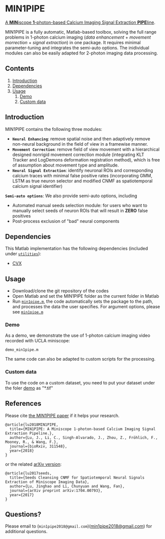 # MIN1PIPE
[A **MIN**iscope **1**-photon-based Calcium Imaging Signal Extraction **PIPE**line](https://www.biorxiv.org/content/early/2018/04/30/311548). 

MIN1PIPE is a fully automatic, Matlab-based toolbox, solving the full range problems in 1-photon calcium imaging (*data enhancement* + *movement morrection* + *signal extraction*) in one package. It requires minimal parameter-tuning and integrates the semi-auto options. The inidividual modules can also be easily adapted for 2-photon imaging data processing.

## Contents
1. [Introduction](#introduction)
2. [Dependencies](#dependencies)
3. [Usage](#usage)
    1. [Demo](#demo)
    2. [Custom data](#custom-data)

## Introduction
MIN1PIPE contains the following three modules:
- **`Neural Enhancing`**: remove spatial noise and then adaptively remove non-neural background in the field of view in a framewise manner.
- **`Movement Correction`**: remove field of view movement with a hierarchical designed nonrigid movement correction module (integrating KLT Tracker and LogDemons deformation registration method), which is free of assumption about movement type and amplitude.
- **`Neural Signal Extraction`**: identify neuronal ROIs and corresponding calcium traces with minimal false positive rates (incorporating GMM, LSTM as true neuron selector and modified CNMF as spatiotemporal calcium signal identifier)

**`Semi-auto options`**: We also provide semi-auto options, including
  - Automated manual seeds selection module: for users who want to manually select seeds of neuron ROIs that will result in **ZERO** false positives
  - Post-process exclusion of "bad" neural components
  
## Dependencies
This Matlab implementation has the following dependencies (included under [`utilities`](./utilities)):
- [CVX](http://cvxr.com/cvx/)

## Usage
- Download/clone the git repository of the codes
- Open Matlab and set the MIN1PIPE folder as the current folder in Matlab
- Run [`min1pipe.m`](./min1pipe.m), the code automatically sets the package to the path, and processes the data the user specifies. For argument options, please see [`min1pipe.m`](./min1pipe.m)

### Demo
As a demo, we demonstrate the use of 1-photon calcium imaging video recorded with UCLA miniscope:
```
demo_min1pipe.m
```
The same code can also be adapted to custom scripts for the processing.

### Custom data
To use the code on a custom dataset, you need to put your dataset under the foler [demo](./demo) as "*.tif"
  
## References
Please cite [the MIN1PIPE paper](https://www.biorxiv.org/content/early/2018/04/30/311548) if it helps your research.
```
@article{lu2018MIN1PIPE,
  title={MIN1PIPE: A Miniscope 1-photon-based Calcium Imaging Signal Extraction Pipeline.},
  author={Lu, J., Li, C., Singh-Alvarado, J., Zhou, Z., Fröhlich, F., Mooney, R., & Wang, F.},
  journal={bioRxiv, 311548},
  year={2018}
}
```
or the related [arXiv version](https://arxiv.org/abs/1704.00793):
```
@article{lu2017seeds,
  title={Seeds Cleansing CNMF for Spatiotemporal Neural Signals Extraction of Miniscope Imaging Data},
  author={Lu, Jinghao and Li, Chunyuan and Wang, Fan},
  journal={arXiv preprint arXiv:1704.00793},
  year={2017}
}
```

## Questions?
Please email to (`min1pipe2018@gmail.com`)(min1pipe2018@gmail.com) for additional questions.
